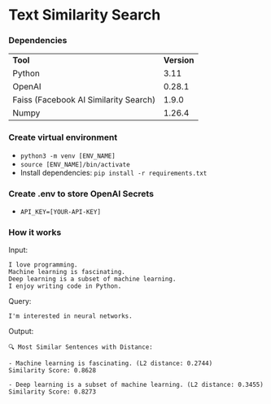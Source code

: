 # Text Similarity Search

### Dependencies
<table>

<tr> 
    <td><b>Tool</td>
    <td><b>Version</td>
</tr>

<tr>
<td>Python</td>
<td>3.11</td>
</tr>

<tr>
<td>OpenAI</td>
<td>0.28.1</td>
</tr>

<tr>
<td>Faiss (Facebook AI Similarity Search)</td>
<td>1.9.0</td>
</tr>

<tr>
<td>Numpy</td>
<td>1.26.4</td>
</tr>

</table>

### Create virtual environment
- ```python3 -m venv [ENV_NAME]```
- ```source [ENV_NAME]/bin/activate```
- Install dependencies: ```pip install -r requirements.txt```

### Create .env to store OpenAI Secrets
- ```API_KEY=[YOUR-API-KEY]```


### How it works

Input:
```
I love programming.
Machine learning is fascinating.
Deep learning is a subset of machine learning.
I enjoy writing code in Python.
```

Query:
```
I'm interested in neural networks.
```

Output:
```
🔍 Most Similar Sentences with Distance:

- Machine learning is fascinating. (L2 distance: 0.2744)
Similarity Score: 0.8628

- Deep learning is a subset of machine learning. (L2 distance: 0.3455)
Similarity Score: 0.8273
```
